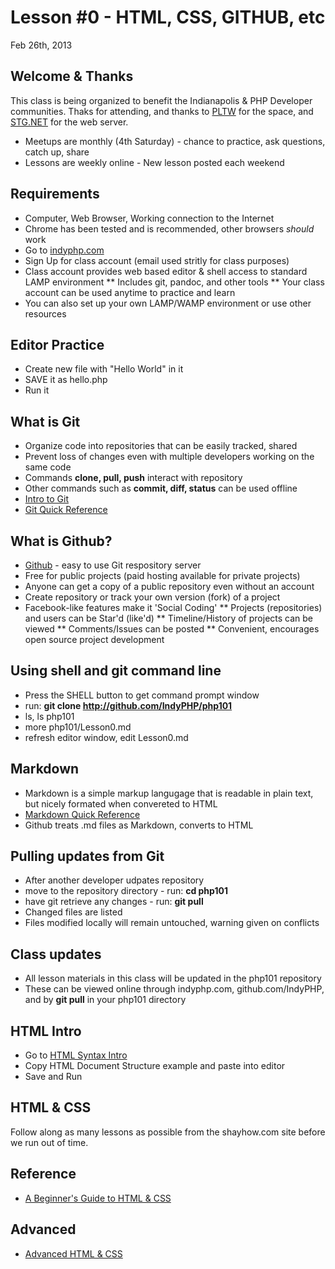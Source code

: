 Lesson #0 - HTML, CSS, GITHUB, etc
===

Feb 26th, 2013

Welcome & Thanks
---
This class is being organized to benefit the Indianapolis & PHP Developer communities.  Thaks for
attending, and thanks to [PLTW](http://www.pltw.org/) for the space, and [STG.NET](http://stg.net) for 
the web server.
* Meetups are monthly (4th Saturday) - chance to practice, ask questions, catch up, share
* Lessons are weekly online - New lesson posted each weekend

Requirements
---
* Computer, Web Browser, Working connection to the Internet
* Chrome has been tested and is recommended, other browsers *should* work
* Go to [indyphp.com](indyphp.com)
* Sign Up for class account (email used stritly for class purposes)
* Class account provides web based editor & shell access to standard LAMP environment
** Includes git, pandoc, and other tools
** Your class account can be used anytime to practice and learn
* You can also set up your own LAMP/WAMP environment or use other resources

Editor Practice
---
* Create new file with "Hello World" in it
* SAVE it as hello.php
* Run it

What is Git
---
* Organize code into repositories that can be easily tracked, shared
* Prevent loss of changes even with multiple developers working on the same code
* Commands __clone, pull, push__ interact with repository
* Other commands such as __commit, diff, status__ can be used offline
* [Intro to Git](http://learn.github.com/p/intro.html)
* [Git Quick Reference](http://jonas.nitro.dk/git/quick-reference.html)

What is Github?
---
* [Github](https://github.com) - easy to use Git respository server
* Free for public projects (paid hosting available for private projects)
* Anyone can get a copy of a public repository even without an account
* Create repository or track your own version (fork) of a project
* Facebook-like features make it 'Social Coding'
** Projects (repositories) and users can be Star'd (like'd)
** Timeline/History of projects can be viewed
** Comments/Issues can be posted
** Convenient, encourages open source project development

Using shell and git command line
---
* Press the SHELL button to get command prompt window
* run: __git clone http://github.com/IndyPHP/php101__
* ls, ls php101
* more php101/Lesson0.md
* refresh editor window, edit Lesson0.md

Markdown
---
* Markdown is a simple markup langugage that is readable in plain text, but nicely formated when convereted to HTML
* [Markdown Quick Reference](http://kramdown.rubyforge.org/quickref.html)
* Github treats .md files as Markdown, converts to HTML

Pulling updates from Git
---
* After another developer udpates repository
* move to the repository directory - run: __cd php101__
* have git retrieve any changes - run: __git pull__
* Changed files are listed
* Files modified locally will remain untouched, warning given on conflicts

Class updates
---
* All lesson materials in this class will be updated in the php101 repository
* These can be viewed online through indyphp.com, github.com/IndyPHP, and by __git pull__ in your php101 directory 

HTML Intro
---
* Go to [HTML Syntax Intro](http://learn.shayhowe.com/html-css/terminology-syntax-intro)
* Copy HTML Document Structure example and paste into editor
* Save and Run

HTML & CSS
---
Follow along as many lessons as possible from the shayhow.com site before we run out
of time.

Reference
---------
* [A Beginner's Guide to HTML & CSS](http://learn.shayhowe.com/html-css)

Advanced
---
* [Advanced HTML & CSS](http://learn.shayhowe.com/advanced-html-css/)

